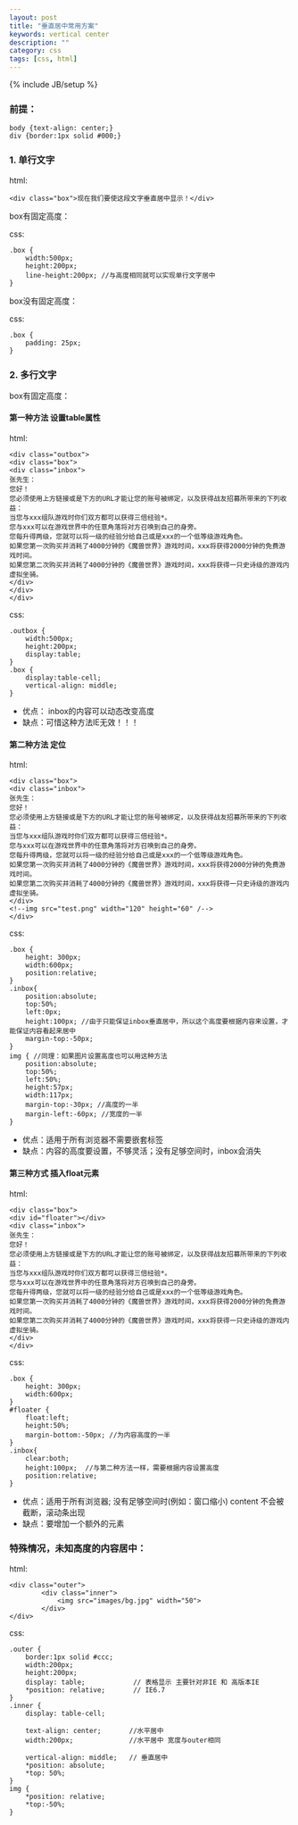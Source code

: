 ```yaml
---
layout: post
title: "垂直居中常用方案"
keywords: vertical center
description: ""
category: css
tags: [css, html]
---
```

{% include JB/setup %}

### 前提：


    body {text-align: center;}
    div {border:1px solid #000;}


### 1. 单行文字
html:


    <div class="box">现在我们要使这段文字垂直居中显示！</div>


<!-- more -->

box有固定高度：

css:


    .box {
        width:500px;
        height:200px;
        line-height:200px; //与高度相同就可以实现单行文字居中
    }


box没有固定高度：

css:


    .box {
        padding: 25px;
    }


### 2. 多行文字
box有固定高度：
#### 第一种方法 设置table属性
html:


    <div class="outbox">
    <div class="box">
    <div class="inbox">
    张先生：
    您好！
    您必须使用上方链接或是下方的URL才能让您的账号被绑定，以及获得战友招募所带来的下列收益：
    当您与xxx组队游戏时你们双方都可以获得三倍经验*。
    您与xxx可以在游戏世界中的任意角落将对方召唤到自己的身旁。
    您每升得两级，您就可以将一级的经验分给自己或是xxx的一个低等级游戏角色。
    如果您第一次购买并消耗了4000分钟的《魔兽世界》游戏时间，xxx将获得2000分钟的免费游戏时间。
    如果您第二次购买并消耗了4000分钟的《魔兽世界》游戏时间，xxx将获得一只史诗级的游戏内虚拟坐骑。
    </div>
    </div>
    </div>


css:


    .outbox {
        width:500px;
        height:200px;
        display:table;
    }
    .box {
        display:table-cell;
        vertical-align: middle;
    }


- 优点： inbox的内容可以动态改变高度 <br>
- 缺点：可惜这种方法IE无效！！！

#### 第二种方法 定位
html:


    <div class="box">
    <div class="inbox">
    张先生：
    您好！
    您必须使用上方链接或是下方的URL才能让您的账号被绑定，以及获得战友招募所带来的下列收益：
    当您与xxx组队游戏时你们双方都可以获得三倍经验*。
    您与xxx可以在游戏世界中的任意角落将对方召唤到自己的身旁。
    您每升得两级，您就可以将一级的经验分给自己或是xxx的一个低等级游戏角色。
    如果您第一次购买并消耗了4000分钟的《魔兽世界》游戏时间，xxx将获得2000分钟的免费游戏时间。
    如果您第二次购买并消耗了4000分钟的《魔兽世界》游戏时间，xxx将获得一只史诗级的游戏内虚拟坐骑。
    </div>
    <!--img src="test.png" width="120" height="60" /-->
    </div>


css:


    .box {
        height: 300px;
        width:600px;
        position:relative;
    }
    .inbox{
        position:absolute;
        top:50%;
        left:0px;
        height:100px; //由于只能保证inbox垂直居中，所以这个高度要根据内容来设置，才能保证内容看起来居中
        margin-top:-50px;
    }
    img { //同理：如果图片设置高度也可以用这种方法
        position:absolute;
        top:50%;
        left:50%;
        height:57px;
        width:117px;
        margin-top:-30px; //高度的一半
        margin-left:-60px; //宽度的一半
    }


- 优点：适用于所有浏览器不需要嵌套标签 <br>
- 缺点：内容的高度要设置，不够灵活；没有足够空间时，inbox会消失

#### 第三种方式 插入float元素
html:


    <div class="box">
    <div id="floater"></div>
    <div class="inbox">
    张先生：
    您好！
    您必须使用上方链接或是下方的URL才能让您的账号被绑定，以及获得战友招募所带来的下列收益：
    当您与xxx组队游戏时你们双方都可以获得三倍经验*。
    您与xxx可以在游戏世界中的任意角落将对方召唤到自己的身旁。
    您每升得两级，您就可以将一级的经验分给自己或是xxx的一个低等级游戏角色。
    如果您第一次购买并消耗了4000分钟的《魔兽世界》游戏时间，xxx将获得2000分钟的免费游戏时间。
    如果您第二次购买并消耗了4000分钟的《魔兽世界》游戏时间，xxx将获得一只史诗级的游戏内虚拟坐骑。
    </div>
    </div>


css:


    .box {
        height: 300px;
        width:600px;
    }
    #floater {
        float:left;
        height:50%;
        margin-bottom:-50px; //为内容高度的一半
    }
    .inbox{
        clear:both;
        height:100px;  //与第二种方法一样，需要根据内容设置高度
        position:relative;
    }


- 优点：适用于所有浏览器; 没有足够空间时(例如：窗口缩小) content 不会被截断，滚动条出现 
- 缺点：要增加一个额外的元素

### 特殊情况，未知高度的内容居中：
html:


    <div class="outer">
            <div class="inner">
                <img src="images/bg.jpg" width="50">
            </div>
    </div>


css:


    .outer {
        border:1px solid #ccc;
        width:200px;
        height:200px;
        display: table;            // 表格显示 主要针对非IE 和 高版本IE
        *position: relative;       // IE6.7
    }
    .inner {
        display: table-cell;      

        text-align: center;       //水平居中
        width:200px;              //水平居中 宽度与outer相同

        vertical-align: middle;   // 垂直居中
        *position: absolute;    
        *top: 50%;
    }
    img {
        *position: relative;
        *top:-50%;
    }

